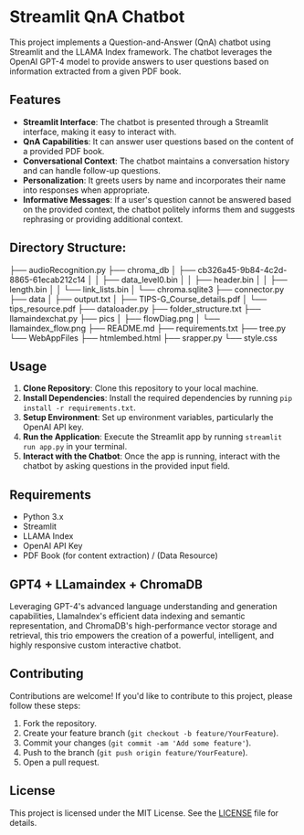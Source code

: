 # Streamlit QnA Chatbot

This project implements a Question-and-Answer (QnA) chatbot using Streamlit and the LLAMA Index framework. The chatbot leverages the OpenAI GPT-4 model to provide answers to user questions based on information extracted from a given PDF book.

## Features

- **Streamlit Interface**: The chatbot is presented through a Streamlit interface, making it easy to interact with.
- **QnA Capabilities**: It can answer user questions based on the content of a provided PDF book.
- **Conversational Context**: The chatbot maintains a conversation history and can handle follow-up questions.
- **Personalization**: It greets users by name and incorporates their name into responses when appropriate.
- **Informative Messages**: If a user's question cannot be answered based on the provided context, the chatbot politely informs them and suggests rephrasing or providing additional context.


## Directory Structure:

├── audioRecognition.py
├── chroma_db
│   ├── cb326a45-9b84-4c2d-8865-61ecab212c14
│   │   ├── data_level0.bin
│   │   ├── header.bin
│   │   ├── length.bin
│   │   └── link_lists.bin
│   └── chroma.sqlite3
├── connector.py
├── data
│   ├── output.txt
│   ├── TIPS-G_Course_details.pdf
│   └── tips_resource.pdf
├── dataloader.py
├── folder_structure.txt
├── llamaindexchat.py
├── pics
│   ├── flowDiag.png
│   └── llamaindex_flow.png
├── README.md
├── requirements.txt
├── tree.py
└── WebAppFiles
    ├── htmlembed.html
    ├── srapper.py
    └── style.css


## Usage

1. **Clone Repository**: Clone this repository to your local machine.
2. **Install Dependencies**: Install the required dependencies by running `pip install -r requirements.txt`.
3. **Setup Environment**: Set up environment variables, particularly the OpenAI API key.
4. **Run the Application**: Execute the Streamlit app by running `streamlit run app.py` in your terminal.
5. **Interact with the Chatbot**: Once the app is running, interact with the chatbot by asking questions in the provided input field.




## Requirements

- Python 3.x
- Streamlit
- LLAMA Index
- OpenAI API Key
- PDF Book (for content extraction) / (Data Resource)

## GPT4 + LLamaindex + ChromaDB

Leveraging GPT-4's advanced language understanding and generation capabilities, LlamaIndex's efficient data indexing and semantic representation, and ChromaDB's high-performance vector storage and retrieval, this trio empowers the creation of a powerful, intelligent, and highly responsive custom interactive chatbot.


## Contributing

Contributions are welcome! If you'd like to contribute to this project, please follow these steps:

1. Fork the repository.
2. Create your feature branch (`git checkout -b feature/YourFeature`).
3. Commit your changes (`git commit -am 'Add some feature'`).
4. Push to the branch (`git push origin feature/YourFeature`).
5. Open a pull request.

## License

This project is licensed under the MIT License. See the [LICENSE](LICENSE) file for details.
